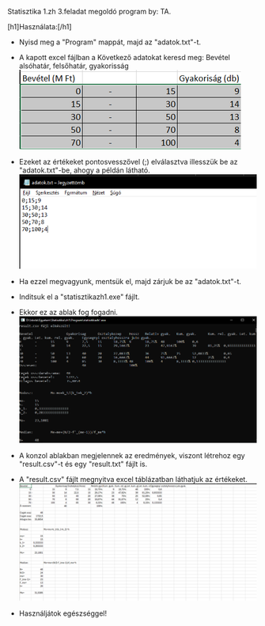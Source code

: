 Statisztika 1.zh 3.feladat megoldó program by: TA.

[h1]Használata:[/h1]

- Nyisd meg a "Program" mappát, majd az "adatok.txt"-t.
- A kapott excel fájlban a Következő adatokat keresd meg: Bevétel alsóhatár, felsőhatár, gyakorisság
![Első kép](images/kep1.png)

- Ezeket az értékeket pontosvesszővel (;) elválasztva illesszük be az "adatok.txt"-be, ahogy a példán látható.
![Második kép](images/kep2.png)

- Ha ezzel megvagyunk, mentsük el, majd zárjuk be az "adatok.txt"-t.
- Inditsuk el a "statisztikazh1.exe" fájlt.
- Ekkor ez az ablak fog fogadni.
![Harmadik kép](images/kep3.png)

- A konzol ablakban megjelennek az eredmények, viszont létrehoz egy "result.csv"-t és egy "result.txt" fájlt is.
- A "result.csv" fájlt megnyitva excel táblázatban láthatjuk az értékeket.
![Negyedik kép](images/kep4.png)


- Használjátok egészséggel!